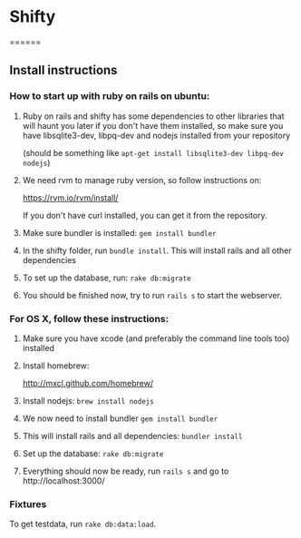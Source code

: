 # Shifty
======

## Install instructions

### How to start up with ruby on rails on ubuntu:

1. Ruby on rails and shifty has some dependencies to other libraries that will haunt you later if you don't have them installed, so make sure you have libsqlite3-dev, libpq-dev and nodejs installed from your repository

   (should be something like `apt-get install libsqlite3-dev libpq-dev nodejs`)

2. We need rvm to manage ruby version, so follow instructions on:
  
   https://rvm.io/rvm/install/
	
   If you don't have curl installed, you can get it from the repository.

3. Make sure bundler is installed: `gem install bundler`

4. In the shifty folder, run `bundle install`. This will install rails and all other dependencies

5. To set up the database, run: `rake db:migrate`

6. You should be finished now, try to run `rails s` to start the webserver.

### For OS X, follow these instructions:

1. Make sure you have xcode (and preferably the command line tools too) installed

2. Install homebrew:

	http://mxcl.github.com/homebrew/

3. Install nodejs: `brew install nodejs`

4. We now need to install bundler `gem install bundler`

5. This will install rails and all dependencies: `bundler install`

6. Set up the database: `rake db:migrate`

7. Everything should now be ready, run `rails s` and go to http://localhost:3000/


### Fixtures

To get testdata, run `rake db:data:load`.
